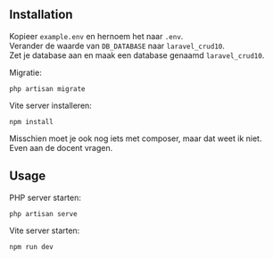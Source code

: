## Installation
Kopieer `example.env` en hernoem het naar `.env`.  
Verander de waarde van `DB_DATABASE` naar `laravel_crud10`.  
Zet je database aan en maak een database genaamd `laravel_crud10`.

Migratie:
```
php artisan migrate
```

Vite server installeren:
```
npm install
```

Misschien moet je ook nog iets met composer, maar dat weet ik niet.  
Even aan de docent vragen.

## Usage
PHP server starten:
```
php artisan serve
```

Vite server starten:
```
npm run dev
```
